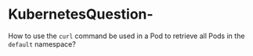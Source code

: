 # KubernetesQuestion-
How to use the `curl` command be used in a Pod to retrieve all Pods in the `default` namespace? 
